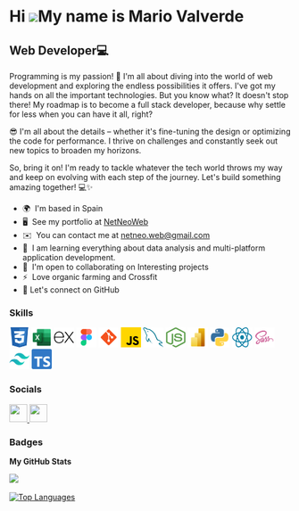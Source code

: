 # Hi ![](https://user-images.githubusercontent.com/18350557/176309783-0785949b-9127-417c-8b55-ab5a4333674e.gif)My name is Mario Valverde

## Web Developer💻

Programming is my passion! 🚀 I'm all about diving into the world of web
development and exploring the endless possibilities it offers. I've got my hands
on all the important technologies. But you know what? It doesn't stop there! My
roadmap is to become a full stack developer, because why settle for less when
you can have it all, right?

😎 I'm all about the details – whether it's fine-tuning the design or optimizing
the code for performance. I thrive on challenges and constantly seek out new
topics to broaden my horizons.

So, bring it on! I'm ready to tackle whatever the tech world throws my way and
keep on evolving with each step of the journey. Let's build something amazing
together! 💻✨

- 🌍  I'm based in Spain
- 🖥️  See my portfolio at [NetNeoWeb](https://netneodev.netlify.app/)
- ✉️  You can contact me at [netneo.web@gmail.com](mailto:netneo.web@gmail.com)
- 🧠  I am learning everything about data analysis and multi-platform
  application development.
- 🤝  I'm open to collaborating on Interesting projects
- ⚡  Love organic farming and Crossfit
- 🔗 Let's connect on GitHub

### Skills

<div>
<img src="https://raw.githubusercontent.com/MarioRivVal/netneodev-portfolio-v1/main/public/img/logos/css3.png" width="36" height="36" alt="css" />
<img src="https://github.com/MarioRivVal/netneodev-portfolio-v1/blob/main/public/img/logos/excel.png?raw=true" width="36" height="36" alt="excel" />
<img src="https://github.com/MarioRivVal/netneodev-portfolio-v1/blob/main/public/img/logos/express.png?raw=true" width="36" height="36" alt="express" />
<img src="https://github.com/MarioRivVal/netneodev-portfolio-v1/blob/main/public/img/logos/figma.png?raw=true" width="36" height="36" alt="figma" />
<img src="https://github.com/MarioRivVal/netneodev-portfolio-v1/blob/main/public/img/logos/git.png?raw=true" width="36" height="36" alt="git" />
<img src="https://github.com/MarioRivVal/netneodev-portfolio-v1/blob/main/public/img/logos/javascript.png?raw=true" width="36" height="36" alt="js" />
<img src="https://github.com/MarioRivVal/netneodev-portfolio-v1/blob/main/public/img/logos/mysql.png?raw=true" width="36" height="36" alt="sql" />
<img src="https://github.com/MarioRivVal/netneodev-portfolio-v1/blob/main/public/img/logos/nodejs.png?raw=true" width="36" height="36" alt="nodejs" />
<img src="https://github.com/MarioRivVal/netneodev-portfolio-v1/blob/main/public/img/logos/powerbi.png?raw=true" width="36" height="36" alt="powerbi" />
<img src="https://github.com/MarioRivVal/netneodev-portfolio-v1/blob/main/public/img/logos/python.png?raw=true" width="36" height="36" alt="python" />
<img src="https://github.com/MarioRivVal/netneodev-portfolio-v1/blob/main/public/img/logos/reactjs.png?raw=true" width="36" height="36" alt="reactjs" />
<img src="https://github.com/MarioRivVal/netneodev-portfolio-v1/blob/main/public/img/logos/sass.png?raw=true" width="36" height="36" alt="sass" />
<img src="https://github.com/MarioRivVal/netneodev-portfolio-v1/blob/main/public/img/logos/tailwind.png?raw=true" width="36" height="36" alt="tailwind" />
<img src="https://github.com/MarioRivVal/netneodev-portfolio-v1/blob/main/public/img/logos/typescript.png?raw=true" width="36" height="36" alt="typescript" />
</div>

### Socials

<p align="left"> <a href="https://www.github.com/MarioRivVal" target="_blank" rel="noreferrer"> <picture> <source media="(prefers-color-scheme: dark)" srcset="https://raw.githubusercontent.com/danielcranney/readme-generator/main/public/icons/socials/github-dark.svg" /> <source media="(prefers-color-scheme: light)" srcset="https://raw.githubusercontent.com/danielcranney/readme-generator/main/public/icons/socials/github.svg" /> <img src="https://raw.githubusercontent.com/danielcranney/readme-generator/main/public/icons/socials/github.svg" width="32" height="32" /> </picture> </a>  <a href="https://www.linkedin.com/in/mario-valverde-web-developer" target="_blank" rel="noreferrer"> <picture> <source media="(prefers-color-scheme: dark)" srcset="https://raw.githubusercontent.com/danielcranney/readme-generator/main/public/icons/socials/linkedin-dark.svg" /> <source media="(prefers-color-scheme: light)" srcset="https://raw.githubusercontent.com/danielcranney/readme-generator/main/public/icons/socials/linkedin.svg" /> <img src="https://raw.githubusercontent.com/danielcranney/readme-generator/main/public/icons/socials/linkedin.svg" width="32" height="32" /> </picture> </a></p>

### Badges

<b>My GitHub Stats</b>

<a href="http://www.github.com/MarioRivVal"><img src="https://github-readme-streak-stats.herokuapp.com/?user=MarioRivVal&stroke=ffffff&background=1c1917&ring=0891b2&fire=0891b2&currStreakNum=ffffff&currStreakLabel=0891b2&sideNums=ffffff&sideLabels=ffffff&dates=ffffff&hide_border=true" /></a>

<a href="https://github.com/MarioRivVal" align="left"><img src="https://github-readme-stats.vercel.app/api/top-langs/?username=MarioRivVal&langs_count=10&title_color=0891b2&text_color=ffffff&icon_color=0891b2&bg_color=1c1917&hide_border=true&locale=en&custom_title=Top%20%Languages" alt="Top Languages" /></a>
